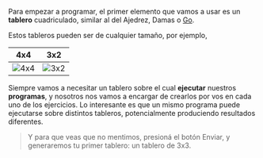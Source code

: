 Para empezar a programar, el primer elemento que vamos a usar es un **tablero** cuadriculado, similar al del Ajedrez, Damas o [Go](http://es.wikipedia.org/wiki/Go).

Estos tableros pueden ser de cualquier tamaño, por ejemplo, 

| 4x4 | 3x2 |
|:---:|:---:|
|![4x4](https://raw.githubusercontent.com/sagrado-corazon-alcal/mumuki-fundamentos-gobstones-guia-1-primeros-programas/master/4x4.png)|![3x2](https://raw.githubusercontent.com/sagrado-corazon-alcal/mumuki-fundamentos-gobstones-guia-1-primeros-programas/master/3x2.png)|

Siempre vamos a necesitar un tablero sobre el cual **ejecutar** nuestros **programas**, y nosotros nos vamos a encargar de crearlos por vos en cada uno de los ejercicios. Lo interesante es que un mismo programa puede ejecutarse sobre distintos tableros, potencialmente produciendo resultados diferentes.

> Y para que veas que no mentimos, presioná el botón Enviar, y generaremos tu primer tablero: un tablero de 3x3.

